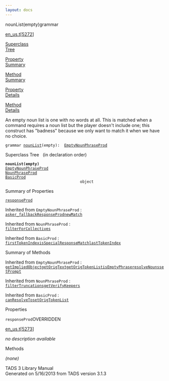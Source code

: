 ```yaml
---
layout: docs
---
```

<span class="title">nounList(empty)</span><span class="type">grammar</span>

[en_us.t](../file/en_us.t.html)\[[5272](../source/en_us.t.html#5272)\]

[Superclass  
Tree](#_SuperClassTree_)

[Property  
Summary](#_PropSummary_)

[Method  
Summary](#_MethodSummary_)

[Property  
Details](#_Properties_)

[Method  
Details](#_Methods_)

<div class="fdesc">

An empty noun list is one with no words at all. This is matched when a
command requires a noun list but the player doesn't include one; this
construct has "badness" because we only want to match it when we have no
choice.

`grammar `<span class="gramalt">[`nounList`](../object/nounList.html)`(empty)`</span>` :   `[`EmptyNounPhraseProd`](../object/EmptyNounPhraseProd.html)

</div>

<span id="_SuperClassTree_"></span>

<div class="mjhd">

<span class="hdln">Superclass Tree</span>   (in declaration order)

</div>

**`nounList(empty)`**  
[`EmptyNounPhraseProd`](../object/EmptyNounPhraseProd.html)  
[`NounPhraseProd`](../object/NounPhraseProd.html)  
[`BasicProd`](../object/BasicProd.html)  
`                                 object`  
<span id="_PropSummary_"></span>

<div class="mjhd">

<span class="hdln">Summary of Properties</span>  

</div>

[`responseProd`](#responseProd)

Inherited from `EmptyNounPhraseProd` :  
[`asker_`](../object/EmptyNounPhraseProd.html#asker_)[`fallbackResponseProd`](../object/EmptyNounPhraseProd.html#fallbackResponseProd)[`newMatch`](../object/EmptyNounPhraseProd.html#newMatch)

Inherited from `NounPhraseProd` :  
[`filterForCollectives`](../object/NounPhraseProd.html#filterForCollectives)

Inherited from `BasicProd` :  
[`firstTokenIndex`](../object/BasicProd.html#firstTokenIndex)[`isSpecialResponseMatch`](../object/BasicProd.html#isSpecialResponseMatch)[`lastTokenIndex`](../object/BasicProd.html#lastTokenIndex)

<span id="_MethodSummary_"></span>

<div class="mjhd">

<span class="hdln">Summary of Methods</span>  

</div>



Inherited from `EmptyNounPhraseProd` :  
[`getImpliedObject`](../object/EmptyNounPhraseProd.html#getImpliedObject)[`getOrigText`](../object/EmptyNounPhraseProd.html#getOrigText)[`getOrigTokenList`](../object/EmptyNounPhraseProd.html#getOrigTokenList)[`isEmptyPhrase`](../object/EmptyNounPhraseProd.html#isEmptyPhrase)[`resolveNouns`](../object/EmptyNounPhraseProd.html#resolveNouns)[`setPrompt`](../object/EmptyNounPhraseProd.html#setPrompt)

Inherited from `NounPhraseProd` :  
[`filterTruncations`](../object/NounPhraseProd.html#filterTruncations)[`getVerifyKeepers`](../object/NounPhraseProd.html#getVerifyKeepers)

Inherited from `BasicProd` :  
[`canResolveTo`](../object/BasicProd.html#canResolveTo)[`setOrigTokenList`](../object/BasicProd.html#setOrigTokenList)

<span id="_Properties_"></span>

<div class="mjhd">

<span class="hdln">Properties</span>  

</div>

<span id="responseProd"></span>

`responseProd`<span class="rem">OVERRIDDEN</span>

[en_us.t](../file/en_us.t.html)\[[5273](../source/en_us.t.html#5273)\]

<div class="desc">

*no description available*

</div>

<span id="_Methods_"></span>

<div class="mjhd">

<span class="hdln">Methods</span>  

</div>

*(none)*

<div class="ftr">

TADS 3 Library Manual  
Generated on 5/16/2013 from TADS version 3.1.3

</div>
